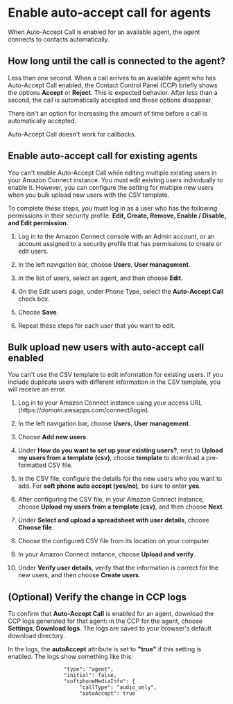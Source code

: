 # Enable auto\-accept call for agents<a name="enable-auto-accept"></a>

When Auto\-Accept Call is enabled for an available agent, the agent connects to contacts automatically\. 

## How long until the call is connected to the agent?<a name="how-long-auto-accept"></a>

Less than one second\. When a call arrives to an available agent who has Auto\-Accept Call enabled, the Contact Control Panel \(CCP\) briefly shows the options **Accept** or **Reject**\. This is expected behavior\. After less than a second, the call is automatically accepted and these options disappear\.

There isn't an option for increasing the amount of time before a call is automatically accepted\.

Auto\-Accept Call doesn't work for callbacks\.

## Enable auto\-accept call for existing agents<a name="w274aac27c22c13b7"></a>

You can't enable Auto\-Accept Call while editing multiple existing users in your Amazon Connect instance\. You must edit existing users individually to enable it\. However, you can configure the setting for multiple new users when you bulk upload new users with the CSV template\. 

To complete these steps, you must log in as a user who has the following permissions in their security profile: **Edit, Create, Remove, Enable / Disable, and Edit permission**\.

1. Log in to the Amazon Connect console with an Admin account, or an account assigned to a security profile that has permissions to create or edit users\.

1. In the left navigation bar, choose **Users**, **User management**\.

1. In the list of users, select an agent, and then choose **Edit**\.

1. On the Edit users page, under Phone Type, select the **Auto\-Accept Call** check box\.

1. Choose **Save**\.

1. Repeat these steps for each user that you want to edit\.

## Bulk upload new users with auto\-accept call enabled<a name="bulk-upload-users-auto-accept"></a>

You can't use the CSV template to edit information for existing users\. If you include duplicate users with different information in the CSV template, you will receive an error\.

1. Log in to your Amazon Connect instance using your access URL \(https://*domain*\.awsapps\.com/connect/login\)\.

1. In the left navigation bar, choose **Users**, **User management**\.

1. Choose **Add new users**\.

1. Under **How do you want to set up your existing users?**, next to **Upload my users from a template \(csv\)**, choose **template** to download a pre\-formatted CSV file\.

1. In the CSV file, configure the details for the new users who you want to add\. For **soft phone auto accept \(yes/no\)**, be sure to enter **yes**\.

1. After configuring the CSV file, in your Amazon Connect instance, choose **Upload my users from a template \(csv\)**, and then choose **Next**\.

1. Under **Select and upload a spreadsheet with user details**, choose **Choose file**\.

1. Choose the configured CSV file from its location on your computer\.

1. In your Amazon Connect instance, choose **Upload and verify**\.

1. Under **Verify user details**, verify that the information is correct for the new users, and then choose **Create users**\.

## \(Optional\) Verify the change in CCP logs<a name="bulk-upload-users-auto-accept-verify"></a>

To confirm that **Auto\-Accept Call** is enabled for an agent, download the CCP logs generated for that agent: in the CCP for the agent, choose **Settings**, **Download logs**\. The logs are saved to your browser's default download directory\. 

In the logs, the **autoAccept** attribute is set to **"true"** if this setting is enabled\. The logs show something like this:

```
                  "type": "agent",
                  "initial": false,
                  "softphoneMediaInfo": {
                       "callType": "audio_only",
                       "autoAccept": true
```